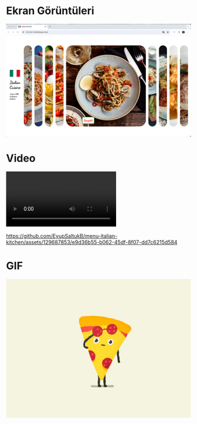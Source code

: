 # Ekran Görüntüleri

![](images/italiano.png)

# Video

![](images/italiano.mp4)


https://github.com/EyupSaltukB/menu-italian-kitchen/assets/129687853/e9d36b55-b062-45df-8f07-dd7c6215d584


# GIF

![](images/pizza.gif)
